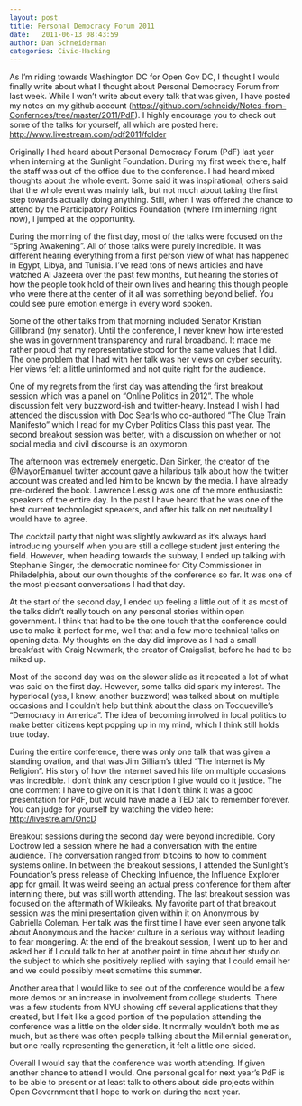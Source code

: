 ```yaml
---
layout: post
title: Personal Democracy Forum 2011
date:   2011-06-13 08:43:59
author: Dan Schneiderman
categories: Civic-Hacking
---
```

As I’m riding towards Washington DC for Open Gov DC, I thought I would finally write about what I thought about Personal Democracy Forum from last week. While I won’t write about every talk that was given, I have posted my notes on my github account (https://github.com/schneidy/Notes-from-Confernces/tree/master/2011/PdF). I highly encourage you to check out some of the talks for yourself, all which are posted here: http://www.livestream.com/pdf2011/folder


Originally I had heard about Personal Democracy Forum (PdF) last year when interning at the Sunlight Foundation. During my first week there, half the staff was out of the office due to the conference. I had heard mixed thoughts about the whole event. Some said it was inspirational, others said that the whole event was mainly talk, but not much about taking the first step towards actually doing anything. Still, when I was offered the chance to attend by the Participatory Politics Foundation (where I’m interning right now), I jumped at the opportunity.


During the morning of the first day, most of the talks were focused on the “Spring Awakening”. All of those talks were purely incredible. It was different hearing everything from a first person view of what has happened in Egypt, Libya, and Tunisia. I’ve read tons of news articles and have watched Al Jazeera over the past few months, but hearing the stories of how the people took hold of their own lives and hearing this though people who were there at the center of it all was something beyond belief. You could see pure emotion emerge in every word spoken.


Some of the other talks from that morning included Senator Kristian Gillibrand (my senator). Until the conference, I never knew how interested she was in government transparency and rural broadband. It made me rather proud that my representative stood for the same values that I did. The one problem that I had with her talk was her views on cyber security. Her views felt a little uninformed and not quite right for the audience.


One of my regrets from the first day was attending the first breakout session which was a panel on “Online Politics in 2012”. The whole discussion felt very buzzword-ish and twitter-heavy. Instead I wish I had attended the discussion with Doc Searls who co-authored “The Clue Train Manifesto” which I read for my Cyber Politics Class this past year. The second breakout session was better, with a discussion on whether or not social media and civil discourse is an oxymoron.


The afternoon was extremely energetic. Dan Sinker, the creator of the @MayorEmanuel twitter account gave a hilarious talk about how the twitter account was created and led him to be known by the media. I have already pre-ordered the book. Lawrence Lessig was one of the more enthusiastic speakers of the entire day. In the past I have heard that he was one of the best current technologist speakers, and after his talk on net neutrality I would have to agree.


The cocktail party that night was slightly awkward as it’s always hard introducing yourself when you are still a college student just entering the field. However, when heading towards the subway, I ended up talking with Stephanie Singer, the democratic nominee for City Commissioner in Philadelphia, about our own thoughts of the conference so far. It was one of the most pleasant conversations I had that day.


At the start of the second day, I ended up feeling a little out of it as most of the talks didn’t really touch on any personal stories within open government. I think that had to be the one touch that the conference could use to make it perfect for me, well that and a few more technical talks on opening data. My thoughts on the day did improve as I had a small breakfast with Craig Newmark, the creator of Craigslist, before he had to be miked up.


Most of the second day was on the slower slide as it repeated a lot of what was said on the first day. However, some talks did spark my interest. The hyperlocal (yes, I know, another buzzword) was talked about on multiple occasions and I couldn’t help but think about the class on Tocqueville’s “Democracy in America”. The idea of becoming involved in local politics to make better citizens kept popping up in my mind, which I think still holds true today.


During the entire conference, there was only one talk that was given a standing ovation, and that was Jim Gilliam’s titled “The Internet is My Religion”.  His story of how the internet saved his life on multiple occasions was incredible. I don’t think any description I give would do it justice. The one comment I have to give on it is that I don’t think it was a good presentation for PdF, but would have made a TED talk to remember forever. You can judge for yourself by watching the video here: http://livestre.am/OncD


Breakout sessions during the second day were beyond incredible. Cory Doctrow led a session where he had a conversation with the entire audience. The conversation ranged from bitcoins to how to comment systems online. In between the breakout sessions, I attended the Sunlight’s Foundation’s press release of Checking Influence, the Influence Explorer app for gmail. It was weird seeing an actual press conference for them after interning there, but was still worth attending. The last breakout session was focused on the aftermath of Wikileaks.  My favorite part of that breakout session was the mini presentation given within it on Anonymous by Gabriella Coleman. Her talk was the first time I have ever seen anyone talk about Anonymous and the hacker culture in a serious way without leading to fear mongering. At the end of the breakout session, I went up to her and asked her if I could talk to her at another point in time about her study on the subject to which she positively replied with saying that I could email her and we could possibly meet sometime this summer.


Another area that I would like to see out of the conference would be a few more demos or an increase in involvement from college students. There was a few students from NYU showing off several applications that they created, but I felt like a good portion of the population attending the conference was a little on the older side. It normally wouldn’t both me as much, but as there was often people talking about the Millennial generation, but one really representing the generation, it felt a little one-sided.


Overall I would say that the conference was worth attending. If given another chance to attend I would. One personal goal for next year’s PdF is to be able to present or at least talk to others about side projects within Open Government that I hope to work on during the next year.
